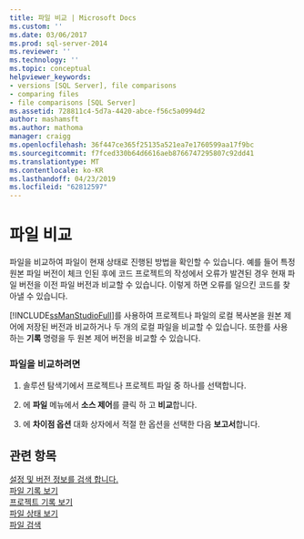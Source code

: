 ```yaml
---
title: 파일 비교 | Microsoft Docs
ms.custom: ''
ms.date: 03/06/2017
ms.prod: sql-server-2014
ms.reviewer: ''
ms.technology: ''
ms.topic: conceptual
helpviewer_keywords:
- versions [SQL Server], file comparisons
- comparing files
- file comparisons [SQL Server]
ms.assetid: 728811c4-5d7a-4420-abce-f56c5a0994d2
author: mashamsft
ms.author: mathoma
manager: craigg
ms.openlocfilehash: 36f447ce365f25135a521ea7e1760599aa17f9bc
ms.sourcegitcommit: f7fced330b64d6616aeb8766747295807c92dd41
ms.translationtype: MT
ms.contentlocale: ko-KR
ms.lasthandoff: 04/23/2019
ms.locfileid: "62812597"
---
```

# <a name="compare-files"></a>파일 비교
  파일을 비교하여 파일이 현재 상태로 진행된 방법을 확인할 수 있습니다. 예를 들어 특정 원본 파일 버전이 체크 인된 후에 코드 프로젝트의 작성에서 오류가 발견된 경우 현재 파일 버전을 이전 파일 버전과 비교할 수 있습니다. 이렇게 하면 오류를 일으킨 코드를 찾아낼 수 있습니다.  
  
 [!INCLUDE[ssManStudioFull](../includes/ssmanstudiofull-md.md)]를 사용하여 프로젝트나 파일의 로컬 복사본을 원본 제어에 저장된 버전과 비교하거나 두 개의 로컬 파일을 비교할 수 있습니다. 또한를 사용 하는 **기록** 명령을 두 원본 제어 버전을 비교할 수 있습니다.  
  
### <a name="to-compare-files"></a>파일을 비교하려면  
  
1.  솔루션 탐색기에서 프로젝트나 프로젝트 파일 중 하나를 선택합니다.  
  
2.  에 **파일** 메뉴에서 **소스 제어**를 클릭 하 고 **비교**합니다.  
  
3.  에 **차이점 옵션** 대화 상자에서 적절 한 옵션을 선택한 다음 **보고서**합니다.  
  
## <a name="see-also"></a>관련 항목  
 [설정 및 버전 정보를 검색 합니다.](../../2014/database-engine/set-and-retrieve-version-information.md)   
 [파일 기록 보기](../../2014/database-engine/view-file-history.md)   
 [프로젝트 기록 보기](../../2014/database-engine/view-project-history.md)   
 [파일 상태 보기](../../2014/database-engine/view-file-status.md)   
 [파일 검색](../../2014/database-engine/retrieve-files.md)  
  
  
